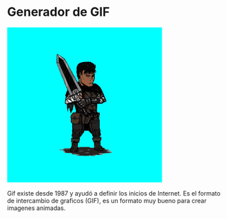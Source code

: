 # Generador de GIF

![Bersek.gif](mi_gif_generado.gif)


Gif existe desde 1987 y ayudó a definir los inicios de Internet. 
Es el formato de intercambio de graficos (GIF),
es un formato muy bueno para crear imagenes animadas.